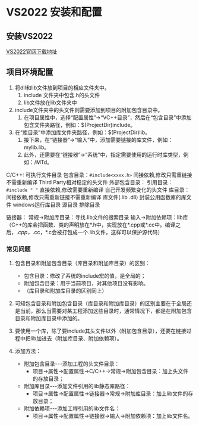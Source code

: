 # VS2022 安装和配置

## 安装VS2022

[VS2022官网下载地址](https://visualstudio.microsoft.com/zh-hans/vs/?1912zzp&1810mcgmvc)

## 项目环境配置

1. 将dll和lib文件放到项目的相应文件夹中。
   1. include 文件夹中包含.h的头文件
   2. lib文件放在lib文件夹中
2. include文件夹中的头文件则需要添加到项目的附加包含目录中。
   1. 在项目属性中，选择“配置属性”->“VC++目录”，然后在“包含目录”中添加包含文件夹路径，例如：$(ProjectDir)include。
3. 在“库目录”中添加库文件夹路径，例如：$(ProjectDir)lib。
   1. 接下来，在“链接器”->“输入”中，添加需要链接的库文件，例如：mylib.lib。
   2. 此外，还需要在“链接器”->“系统”中，指定需要使用的运行时库类型，例如：/MTd。

C/C++:
可执行文件目录
包含目录：`#include<xxxx.h>`      间接依赖,修改只需重链接不需重新编译 Third Party相对稳定的头文件
外部包含目录：
引用目录：`#include " "`          直接依赖,修改需要重新编译           自己开发频繁变化的头文件
库目录：间接依赖,修改只需重新链接不需重新编译   库文件(.lib .dll) 封装公用函数库的库文件
windows运行库目录
源目录
排除目录

链接器：
常规->附加库目录：寻找.lib文件的搜索目录
输入->附加依赖项：lib库（C++的库会把函数、类的声明放在*.h中，实现放在*.cpp或*.cc中。编译之后，*.cpp，*.cc，*.c会被打包成一个.lib文件，这样可以保护源代码）

### 常见问题

1. 包含目录和附加包含目录（库目录和附加库目录）的区别：
   - 包含目录：修改了系统的include宏的值，是全局的；
   - 附加包含目录：用于当前项目，对其他项目没有影响。
   - （库目录和附加库目录的区别同上）

2. 可知包含目录和附加包含目录（库目录和附加库目录）的区别主要在于全局还是当前，那么当需要对某工程添加这些目录时，通常情况下，都是在附加包含目录和附加库目录中添加的。

3. 要使用一个库，除了要include其头文件以外（附加包含目录），还要在链接过程中把lib加进去（附加库目录、附加依赖项）。

4. 添加方法：
   - 附加包含目录---添加工程的头文件目录：
     - 项目->属性->配置属性->C/C++->常规->附加包含目录：加上头文件的存放目录；
   - 附加库目录---添加文件引用的lib静态库路径：
     - 项目->属性->配置属性->链接器->常规->附加库目录：加上lib文件的存放目录；
   - 附加依赖项---添加工程引用的lib文件名：
     - 项目->属性->配置属性->链接器->输入->附加依赖项：加上lib文件名。
